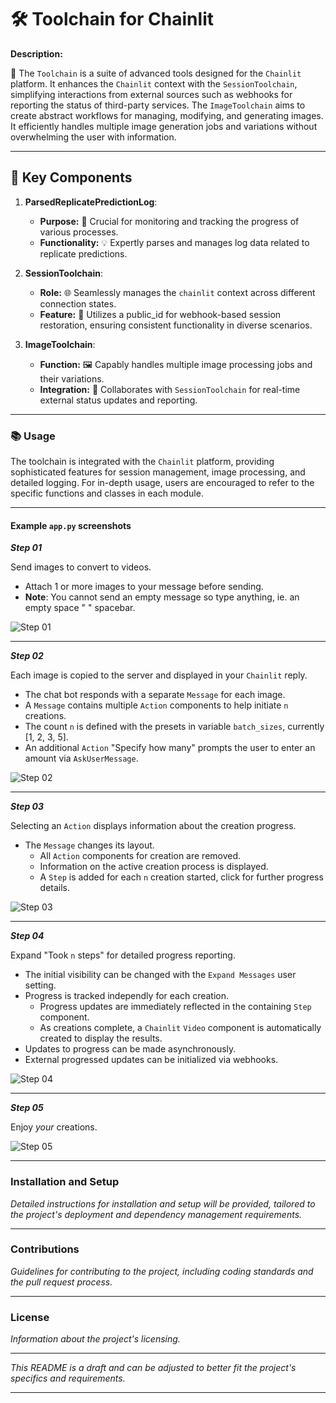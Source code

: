 # 🛠️ Toolchain for Chainlit

**Description:**

🌟 The `Toolchain` is a suite of advanced tools designed for the `Chainlit` platform. It enhances the `Chainlit` context with the `SessionToolchain`, simplifying interactions from external sources such as webhooks for reporting the status of third-party services. The `ImageToolchain` aims to create abstract workflows for managing, modifying, and generating images. It efficiently handles multiple image generation jobs and variations without overwhelming the user with information.

---

## 🔑 Key Components

1. **ParsedReplicatePredictionLog**:
   - **Purpose:** 🎯 Crucial for monitoring and tracking the progress of various processes.
   - **Functionality:** 💡 Expertly parses and manages log data related to replicate predictions.

2. **SessionToolchain**:
   - **Role:** 🌐 Seamlessly manages the `chainlit` context across different connection states.
   - **Feature:** 🔗 Utilizes a public_id for webhook-based session restoration, ensuring consistent functionality in diverse scenarios.

3. **ImageToolchain**:
   - **Function:** 🖼️ Capably handles multiple image processing jobs and their variations.
   - **Integration:** 🤝 Collaborates with `SessionToolchain` for real-time external status updates and reporting.

---

### 📚 Usage

The toolchain is integrated with the `Chainlit` platform, providing sophisticated features for session management, image processing, and detailed logging. For in-depth usage, users are encouraged to refer to the specific functions and classes in each module.

---

#### Example `app.py` screenshots

***Step 01***

Send images to convert to videos.

- Attach 1 or more images to your message before sending.
- **Note**: You cannot send an empty message so type anything, ie. an empty space " " spacebar.

![Step 01](public/screenshots/step-01.png)

---

***Step 02***

Each image is copied to the server and displayed in your `Chainlit` reply.

- The chat bot responds with a separate `Message` for each image.
- A `Message` contains multiple `Action` components to help initiate `n` creations.
- The count `n` is defined with the presets in variable `batch_sizes`, currently [1, 2, 3, 5].
- An additional `Action` "Specify how many" prompts the user to enter an amount via `AskUserMessage`.

![Step 02](public/screenshots/step-02.png)

---

***Step 03***

Selecting an `Action` displays information about the creation progress.

- The `Message` changes its layout.
  - All `Action` components for creation are removed.
  - Information on the active creation process is displayed.
  - A `Step` is added for each `n` creation started, click for further progress details.

![Step 03](public/screenshots/step-03.png)

---

***Step 04***

Expand "Took `n` steps" for detailed progress reporting.

- The initial visibility can be changed with the `Expand Messages` user setting.
- Progress is tracked independly for each creation.
  - Progress updates are immediately reflected in the containing `Step` component.
  - As creations complete, a `Chainlit` `Video` component is automatically created to display the results.
- Updates to progress can be made asynchronously.
- External progressed updates can be initialized via webhooks.

![Step 04](public/screenshots/step-04-crop.png)

---

***Step 05***

Enjoy *your* creations.

![Step 05](public/screenshots/step-05-crop.png)

---

### Installation and Setup

*Detailed instructions for installation and setup will be provided, tailored to the project's deployment and dependency management requirements.*

---

### Contributions

*Guidelines for contributing to the project, including coding standards and the pull request process.*

---

### License

*Information about the project's licensing.*

---

*This README is a draft and can be adjusted to better fit the project's specifics and requirements.*

---
